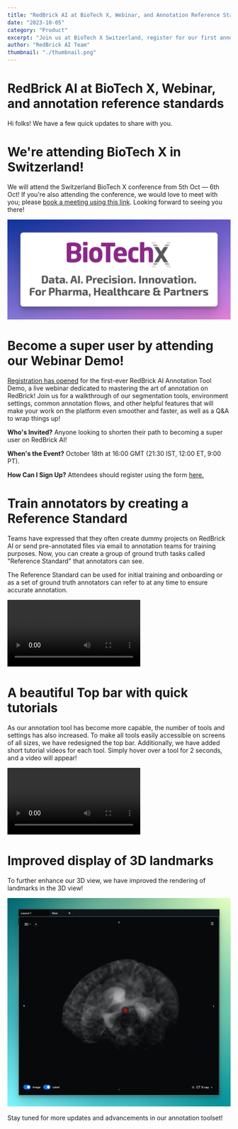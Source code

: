 ```yaml
---
title: "RedBrick AI at BioTech X, Webinar, and Annotation Reference Standards"
date: "2023-10-05"
category: "Product"
excerpt: "Join us at BioTech X Switzerland, register for our first annotation tool webinar demo, and explore new features including reference standards for training and an improved UI with quick tutorials."
author: "RedBrick AI Team"
thumbnail: "./thumbnail.png"
---
```


# RedBrick AI at BioTech X, Webinar, and annotation reference standards

Hi folks! We have a few quick updates to share with you.

# We're attending BioTech X in Switzerland!

We will attend the Switzerland BioTech X conference from 5th Oct — 6th Oct! If you're also attending the conference, we would love to meet with you; please [book a meeting using this link](https://calendly.com/dereklukacs/biotechx-redbrick-ai-meeting). Looking forward to seeing you there!

![](./image1.webp)

# Become a super user by attending our Webinar Demo!

[Registration has opened](https://us06web.zoom.us/webinar/register/WN_p3RFNixoSbCm5jyb-x_M_w) for the first-ever RedBrick AI Annotation Tool Demo, a live webinar dedicated to mastering the art of annotation on RedBrick! Join us for a walkthrough of our segmentation tools, environment settings, common annotation flows, and other helpful features that will make your work on the platform even smoother and faster, as well as a Q&A to wrap things up!

**Who's Invited?** Anyone looking to shorten their path to becoming a super user on RedBrick AI!

**When's the Event?** October 18th at 16:00 GMT (21:30 IST, 12:00 ET, 9:00 PT).

**How Can I Sign Up?** Attendees should register using the form [here.](https://us06web.zoom.us/webinar/register/WN_p3RFNixoSbCm5jyb-x_M_w)

# Train annotators by creating a Reference Standard

Teams have expressed that they often create dummy projects on RedBrick AI or send pre-annotated files via email to annotation teams for training purposes. Now, you can create a group of ground truth tasks called "Reference Standard" that annotators can see.

The Reference Standard can be used for initial training and onboarding or as a set of ground truth annotators can refer to at any time to ensure accurate annotation.

![](./video1.webm)

# A beautiful Top bar with quick tutorials

As our annotation tool has become more capable, the number of tools and settings has also increased. To make all tools easily accessible on screens of all sizes, we have redesigned the top bar. Additionally, we have added short tutorial videos for each tool. Simply hover over a tool for 2 seconds, and a video will appear!

![](./video2.webm)

# Improved display of 3D landmarks

To further enhance our 3D view, we have improved the rendering of landmarks in the 3D view!

![](./image4.webp)

Stay tuned for more updates and advancements in our annotation toolset!
